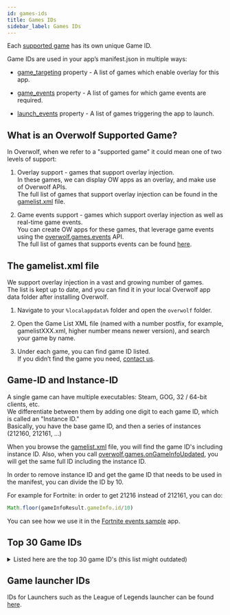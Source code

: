 ```yaml
---
id: games-ids
title: Games IDs
sidebar_label: Games IDs
---
```


Each [supported game](#overwolf-supported-game-definition) has its own unique Game ID.

Game IDs are used in your app’s manifest.json in multiple ways:  

* [game_targeting](manifest-json#game_targeting) property - A list of games which enable overlay for this app.  

* [game_events](manifest-json#game_events) property - A list of games for which game events are required.

* [launch_events](manifest-json#launch_events) property -  A list of games triggering the app to launch.


## What is an Overwolf Supported Game?

In Overwolf, when we refer to a "supported game" it could mean one of two levels of support:

1. Overlay support - games that support overlay injection.  
   In these games, we can display OW apps as an overlay, and make use of Overwolf APIs.  
   The full list of games that support overlay injection can be found in the [gamelist.xml](#the-gamelistxml-file) file.

2. Game events support - games which support overlay injection as well as real-time game events.  
   You can create OW apps for these games, that leverage game events using the [overwolf.games.events](overwolf-games-events) API.   
   The full list of games that supports events can be found [here](../status/all).


## The gamelist.xml file

We support overlay injection in a vast and growing number of games.  
The list is kept up to date, and you can find it in your local Overwolf app data folder after installing Overwolf.

1. Navigate to your `%localappdata%` folder and open the `overwolf` folder.

2. Open the Game List XML file (named with a number postfix, for example, gamelistXXX.xml, higher number means newer version), and search your game by name.

3. Under each game, you can find game ID listed.  
   If you didn’t find the game you need, [contact us](../support/contact-us).

## Game-ID and Instance-ID

A single game can have multiple executables: Steam, GOG, 32 / 64-bit clients, etc.  
We differentiate between them by adding one digit to each game ID, which is called an "Instance ID."  
Basically, you have the base game ID, and then a series of instances (212160, 212161, …) 

When you browse the [gamelist.xml](the-gamelistxml-file) file, you will find the game ID's including instance ID.
Also, when you call [overwolf.games.onGameInfoUpdated](#overwolf-games#ongameinfoupdated), you will get the same full ID including the instance ID.

In order to remove instance ID and get the game ID that needs to be used in the manifest, you can divide the ID by 10.

For example for Fortnite: in order to get 21216 instead of 212161, you can do:

```js
Math.floor(gameInfoResult.gameInfo.id/10)
```

You can see how we use it in the [Fortnite events sample](https://github.com/overwolf/events-sample-apps/blob/master/fortnite-sample-app/main.js#L81) app.

## Top 30 Game IDs

<details>
<summary>Listed here are the top 30 game ID's (this list might outdated)</summary>

| #   | Game Title                                               | Game ID       |
------| ---------------------------------------------------------| --------------|
| 1   | League of Legends                                        |  5426         |
| 2   | Hearthstone: Heroes of Warcraft                          |  9898         |
| 3   | Counter-Strike: Global Offensive                         |  7764         |
| 4   | Minecraft                                                |  8032         |
| 5   | PUBG                                                     |  10906        |
| 6   | Overwatch                                                |  10844        |
| 7   | World of Warcraft                                        |  765          |
| 8   | Grand Theft Auto V                                       |  10760        |
| 9   | Rocket League                                            |  10798        |
| 10  | World Of Tanks                                           |  6365         |
| 11  | Tom Clancy’s Rainbow Six: Siege                          |  10826        |
| 12  | Diablo III                                               |  7152         |
| 13  | Garry’s Mod                                              |  1406         |
| 14  | Heroes of the Storm                                      |  10624        |
| 15  | Dota 2                                                   |  7314         |
| 16  | Blocks That Matter                                       |  12018        |
| 17  | 8BitMMO                                                  |  11018        |
| 18  | Paladins                                                 |  10872        |
| 19  | Grand Theft Auto: San Andreas Multiplayer                |  1340         |
| 20  | Unturned                                                 |  10470        |
| 21  | Apex Legends                                             |  21566        |
| 22  | Euro Truck Simulator 2                                   |  8584         |
| 23  | ARMA 3                                                   |  9208         |
| 24  | PAYDAY 2                                                 |  9694         |
| 25  | Rust                                                     |  10156        |
| 26  | Team Fortress 2                                          |  3026         |
| 27  | ARK: Survival Evolved                                    |  10778        |
| 28  | Battlefield 1                                            |  10876        |
| 29  | Warframe                                                 |  8954         |
| 30  | Fortnite                                                 |  21216        |

</details>

## Game launcher IDs

IDs for Launchers such as the League of Legends launcher can be found [here](launchers-ids).
